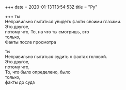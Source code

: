 +++
date = 2020-01-13T13:54:53Z
title = "Ру"

+++ 
ты    
Неправильно пытаться увидеть факты своими глазами.   
Это другое,   
потому что, 
То, на что ты смотришь, это   
только,   
Факты после просмотра   
   
ты   
Неправильно пытаться судить о фактах головой.   
Это другое,   
потому что,   
То, что было определено, было   
только,   
факты до суда